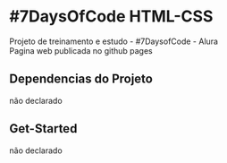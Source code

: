 # #7DaysOfCode HTML-CSS

Projeto de treinamento e estudo - #7DaysofCode - Alura  
Pagina web publicada no github pages

## Dependencias do Projeto 
 
não declarado  

## Get-Started

não declarado

